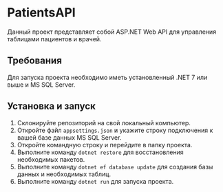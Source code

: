# PatientsAPI

Данный проект представляет собой ASP.NET Web API для управления таблицами пациентов и врачей.

## Требования

Для запуска проекта необходимо иметь установленный .NET 7 или выше и MS SQL Server.

## Установка и запуск

1. Склонируйте репозиторий на свой локальный компьютер.
2. Откройте файл `appsettings.json` и укажите строку подключения к вашей базе данных MS SQL Server.
3. Откройте командную строку и перейдите в папку проекта.
4. Выполните команду `dotnet restore` для восстановления необходимых пакетов.
5. Выполните команду `dotnet ef database update` для создания базы данных и необходимых таблиц.
6. Выполните команду `dotnet run` для запуска проекта.
